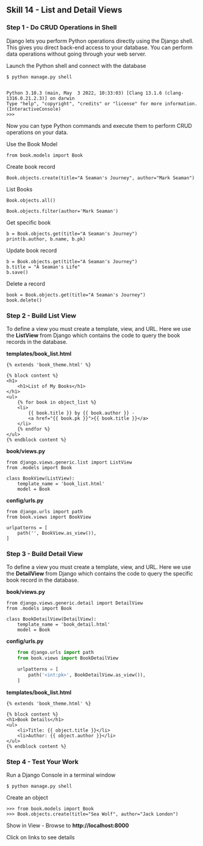 ## Skill 14 - List and Detail Views



### Step 1 - Do CRUD Operations in Shell

Django lets you perform Python operations directly using the Django shell.
This gives you direct back-end access to your database. You can perform
data operations without going through your web server.

Launch the Python shell and connect with the database

    $ python manage.py shell


    Python 3.10.3 (main, May  3 2022, 10:33:03) [Clang 13.1.6 (clang-1316.0.21.2.3)] on darwin
    Type "help", "copyright", "credits" or "license" for more information.
    (InteractiveConsole)
    >>> 

Now you can type Python commands and execute them to perform CRUD operations
on your data.

Use the Book Model

    from book.models import Book

Create book record

    Book.objects.create(title="A Seaman's Journey", author="Mark Seaman")

List Books

    Book.objects.all()

    Book.objects.filter(author='Mark Seaman')

Get specific book

    b = Book.objects.get(title="A Seaman's Journey")
    print(b.author, b.name, b.pk)

Update book record

    b = Book.objects.get(title="A Seaman's Journey")
    b.title = "A Seaman's Life"
    b.save()
    
Delete a record
    
    book = Book.objects.get(title="A Seaman's Journey")
    book.delete()



### Step 2 - Build List View

To define a view you must create a template, view, and URL.  Here we use the **ListView** from 
Django which contains the code to query the book records in the database.


**templates/book_list.html**

    {% extends 'book_theme.html' %}

    {% block content %}
    <h1>
        <h1>List of My Books</h1>
    </h1>
    <ul>
        {% for book in object_list %}
        <li>
            {{ book.title }} by {{ book.author }} -
            <a href="{{ book.pk }}">{{ book.title }}</a>
        </li>
        {% endfor %}
    </ul>
    {% endblock content %}


**book/views.py**

    from django.views.generic.list import ListView
    from .models import Book

    class BookView(ListView):
        template_name = 'book_list.html'
        model = Book


**config/urls.py**

    from django.urls import path
    from book.views import BookView

    urlpatterns = [
        path('', BookView.as_view()),
    ]



### Step 3 - Build Detail View

To define a view you must create a template, view, and URL.  Here we use the **DetailView** from 
Django which contains the code to query the specific book record in the database.


**book/views.py**

    from django.views.generic.detail import DetailView
    from .models import Book

    class BookDetailView(DetailView):
        template_name = 'book_detail.html'
        model = Book

**config/urls.py**

```python
    from django.urls import path
    from book.views import BookDetailView

    urlpatterns = [
        path('<int:pk>', BookDetailView.as_view()),
    ]
```

**templates/book_list.html**

    {% extends 'book_theme.html' %}

    {% block content %}
    <h1>Book Details</h1>
    <ul>
        <li>Title: {{ object.title }}</li>
        <li>Author: {{ object.author }}</li>
    </ul>
    {% endblock content %}



### Step 4 - Test Your Work

Run a Django Console in a terminal window

    $ python manage.py shell

Create an object

    >>> from book.models import Book
    >>> Book.objects.create(title="Sea Wolf", author="Jack London")

Show in View - Browse to **http://localhost:8000**

Click on links to see details






